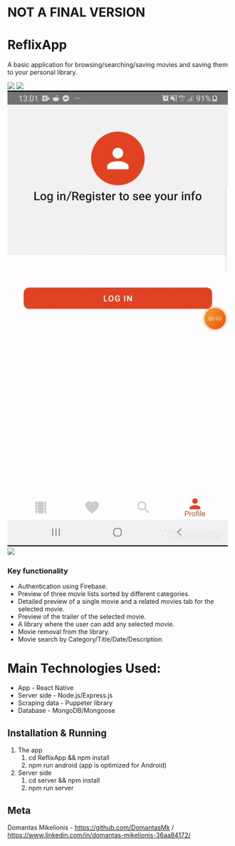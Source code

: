 # NOT A FINAL VERSION

# ReflixApp

A basic application for browsing/searching/saving movies and saving them to your personal library.

![](./ReadMeAssets/BrowseApp.gif)
![](./ReadMeAssets/libraryApp.gif)
![](./ReadMeAssets/profileApp.gif)
![](./ReadMeAssets/SearchApp.gif)

### Key functionality

* Authentication using Firebase.
* Preview of three movie lists sorted by different categories.
* Detailed preview of a single movie and a related movies tab for the selected movie.
* Preview of the trailer of the selected movie.
* A library where the user can add any selected movie.
* Movie removal from the library.
* Movie search by Category/Title/Date/Description

# Main Technologies Used:

- App - React Native
- Server side - Node.js/Express.js
- Scraping data - Puppeter library
- Database - MongoDB/Mongoose

## Installation & Running

1. The app
    1. cd ReflixApp && npm install
    2. npm run android (app is optimized for Android)
2. Server side
    1. cd server && npm install
    2. npm run server

## Meta

Domantas Mikelionis - https://github.com/DomantasMk / https://www.linkedin.com/in/domantas-mikelionis-36aa84172/  

